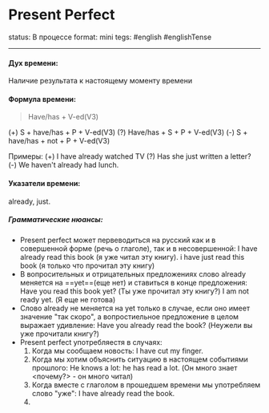 # Present Perfect
status: В процессе
format: mini
tegs: #english #englishTense 

---
#### Дух времени: 
Наличие результата к настоящему моменту времени

#### Формула времени: 
>Have/has + V-ed(V3)

(+)  S + have/has + P + V-ed(V3) 
(?) Have/has + S + P + V-ed(V3)
(-) S + have/has + not + P + V-ed(V3)

Примеры:
(+) I have already watched TV
(?) Has she just written a letter?
(-) We haven't already had lunch.

#### Указатели времени:
already, just.
 
##### Грамматические нюансы: 
- Present perfect может первеводиться на русский как и в совершенной форме (речь о глаголе), так и в несовершенной:
   I have already read this book (я уже читал эту книгу).
   i have just read this book (я только что прочитал эту книгу)
- В вопросительных и отрицательных предложениях слово already меняется на ==yet==(еще нет) и ставиться в конце предложения:
   Have you read this book yet?
   (Ты уже прочитал эту книгу?)
   I am not ready yet.
   (Я еще не готова)
- Слово already не меняется на yet только в случае, если оно имеет значение "так скоро", а вопростиельное предложение в целом выражает удивление:
   Have you already read the book? 
   (Неужели вы уже прочитали книгу?)
- Present perfect употребляестя в случаях:
	1. Когда мы сообщаем новость: 
	   I have cut my finger.
	2. Когда мы хотим объяснить ситуацию в настоящем событиями прошлого:
	   He knows a lot: he has read a lot. (Он много знает <почему?> - он много читал)
	3. Когда вместе с глаголом в прошедшем времени мы употребляем слово "уже":
	   I have already read the book.
	4. 